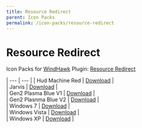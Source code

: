 ```yaml
---
title: Resource Redirect
parent: Icon Packs
permalink: /icon-packs/resource-redirect
---
```


Resource Redirect
=============================
Icon Packs for [WindHawk][WindHawk] Plugin: [Resource Redirect][ResourceRedirect]


| --- | --- |
| Hud Machine Red | [Download][HudMachineRed] |  
| Jarvis | [Download][Jarvis] |  
| Gen2 Plasma Blue V1 | [Download][PlasmaBlueV1] |  
| Gen2 Plasnma Blue V2 | [Download][PlasmaBlueV2] |  
| Windows 7 | [Download][Win7] |  
| Windows Vista | [Download][WinVista] |  
| Windows XP | [Download][WinXP] |  

<!-- ///////////////////////////////////////////////////////////////////////////////////////////////////////////////////////////////////////////////////// -->

[HudMachineRed]: https://gitlab.com/the-back-room/resource-redirect/-/archive/main/resource-redirect-main.zip?path=icon-packs/HUD-Machine-Red
[Jarvis]: https://gitlab.com/the-back-room/resource-redirect/-/archive/main/resource-redirect-main.zip?path=icon-packs/Jarvis
[PlasmaBlueV1]: https://gitlab.com/the-back-room/resource-redirect/-/archive/main/resource-redirect-main.zip?path=icon-packs/Plasma-Blue-V1
[PlasmaBlueV2]: https://gitlab.com/the-back-room/resource-redirect/-/archive/main/resource-redirect-main.zip?path=icon-packs/Plasma-Blue-V2
[Win7]: https://gitlab.com/the-back-room/resource-redirect/-/tree/main/icon-packs/Windows-7
[WinVista]: https://gitlab.com/the-back-room/resource-redirect/-/archive/main/resource-redirect-main.zip?path=icon-packs/Windows-Vista
[WinXP]: https://gitlab.com/the-back-room/resource-redirect/-/archive/main/resource-redirect-main.zip?path=icon-packs/Windows-XP

[WindHawk]: https://windhawk.net/
[ResourceRedirect]: https://windhawk.net/mods/icon-resource-redirect

<!-- ///////////////////////////////////////////////////////////////////////////////////////////////////////////////////////////////////////////////////// -->
